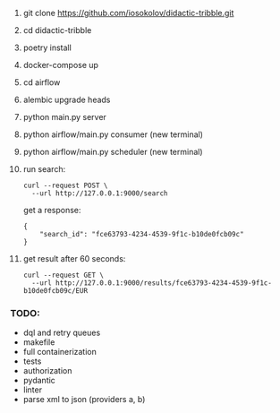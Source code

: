 1) git clone https://github.com/iosokolov/didactic-tribble.git
2) cd didactic-tribble
3) poetry install
4) docker-compose up
5) cd airflow
6) alembic upgrade heads
7) python main.py server
8) python airflow/main.py consumer (new terminal)
9) python airflow/main.py scheduler (new terminal)
10) run search:
     ```
     curl --request POST \
       --url http://127.0.0.1:9000/search
     ```

     get a response:  
     ```
     {
         "search_id": "fce63793-4234-4539-9f1c-b10de0fcb09c"
     }
    ```

11) get result after 60 seconds:  
     ```
     curl --request GET \
       --url http://127.0.0.1:9000/results/fce63793-4234-4539-9f1c-b10de0fcb09c/EUR
     ```


### TODO:
- dql and retry queues
- makefile
- full containerization
- tests
- authorization
- pydantic
- linter
- parse xml to json (providers a, b)
